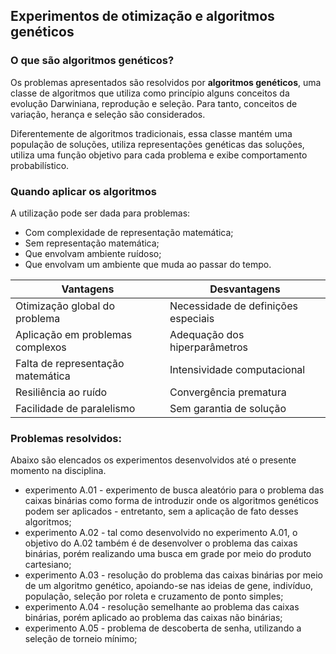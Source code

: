 ## Experimentos de otimização e algoritmos genéticos

### O que são algoritmos genéticos?

Os problemas apresentados são resolvidos por **algoritmos genéticos**, uma classe de algoritmos que utiliza como princípio alguns conceitos da evolução Darwiniana, reprodução e seleção. Para tanto, conceitos de variação, herança e seleção são considerados.

Diferentemente de algoritmos tradicionais, essa classe mantém uma população de soluções, utiliza representações genéticas das soluções, utiliza uma função objetivo para cada problema e exibe comportamento probabilístico.

### Quando aplicar os algoritmos 

A utilização pode ser dada para problemas:

- Com complexidade de representação matemática;
- Sem representação matemática;
- Que envolvam ambiente ruídoso;
- Que envolvam um ambiente que muda ao passar do tempo.

| Vantagens      | Desvantagens |
| ----------- | ----------- |
| Otimização global do problema      | Necessidade de definições especiais       |
| Aplicação em problemas complexos   | Adequação dos hiperparâmetros        |
|  Falta de representação matemática  | Intensividade computacional        |
|  Resiliência ao ruído  | Convergência prematura        |
|  Facilidade de paralelismo  | Sem garantia de solução        |

### Problemas resolvidos:

Abaixo são elencados os experimentos desenvolvidos até o presente momento na disciplina.

- experimento A.01 - experimento de busca aleatório para o problema das caixas binárias como forma de introduzir onde os algoritmos genéticos podem ser aplicados - entretanto, sem a aplicação de fato desses algoritmos;
- experimento A.02 - tal como desenvolvido no experimento A.01, o objetivo do A.02 também é de desenvolver o problema das caixas binárias, porém realizando uma busca em grade por meio do produto cartesiano;
- experimento A.03 - resolução do problema das caixas binárias por meio de um algoritmo genético, apoiando-se nas ideias de gene, indivíduo, população, seleção por roleta e cruzamento de ponto simples;
- experimento A.04 - resolução semelhante ao problema das caixas binárias, porém aplicado ao problema das caixas não binárias;
- experimento A.05 - problema de descoberta de senha, utilizando a seleção de torneio mínimo;